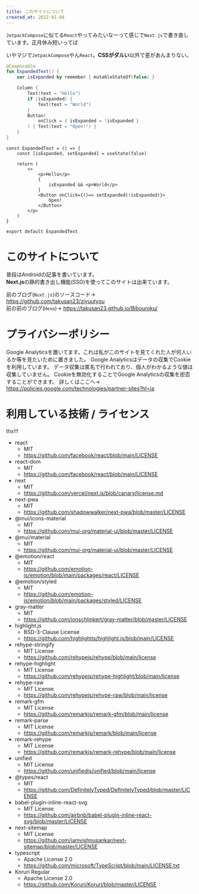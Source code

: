 ```yaml
---
title: このサイトについて
created_at: 2022-01-04
---
```


`JetpackCompose`に似てる`React`やってみたいなーって感じで`Next.js`で書き直しています。正月休み短いってば

いやマジで`JetpackCompose`やん`React`。**CSSがダルい**以外で差があんまりない。

```kotlin
@Composable
fun ExpandedText() {
    var isExpanded by remember { mutableStateOf(false) }

    Column {
        Text(text = "Hello")
        if (isExpanded) {
            Text(text = "World")
        }
        Button(
            onClick = { isExpanded = !isExpanded }
        ) { Text(text = "Open!") }
    }
}
```

```tsx
const ExpandedText = () => {
    const [isExpanded, setExpanded] = useState(false)

    return (
        <>
            <p>Hello</p>
            {
                isExpanded && <p>World</p>
            }
            <Button onClick={()=> setExpanded(!isExpanded)}>
                Open!
            </Button>
        </p>
    )
}

export default ExpandedText
```

# このサイトについて
普段はAndroidの記事を書いています。  
**Next.js**の静的書き出し機能(SSG)を使ってこのサイトは出来ています。

前のブログ(`Nuxt.js`)のソースコード→ https://github.com/takusan23/ziyuutyou  
前の前のブログ(`Hexo`)→ https://takusan23.github.io/Bibouroku/

# プライバシーポリシー

Google Analyticsを置いてます。これは私がこのサイトを見てくれた人が何人いるか等を見たいために置きました。
Google Analyticsはデータの収集でCookieを利用しています。
データ収集は匿名で行われており、個人がわかるような値は収集していません。
Cookieを無効化することでGoogle Analyticsの収集を拒否することができます。
詳しくはここへ→ https://policies.google.com/technologies/partner-sites?hl=ja

# 利用している技術 / ライセンス
thx!!!

- react
    - MIT
    - https://github.com/facebook/react/blob/main/LICENSE
- react-dom
    - MIT
    - https://github.com/facebook/react/blob/main/LICENSE
- next
    - MIT
    - https://github.com/vercel/next.js/blob/canary/license.md
- next-pwa
    - MIT
    - https://github.com/shadowwalker/next-pwa/blob/master/LICENSE
- @mui/icons-material
    - MIT
    - https://github.com/mui-org/material-ui/blob/master/LICENSE
- @mui/material
    - MIT
    - https://github.com/mui-org/material-ui/blob/master/LICENSE
- @emotion/react
    - MIT
    - https://github.com/emotion-js/emotion/blob/main/packages/react/LICENSE
- @emotion/styled
    - MIT
    - https://github.com/emotion-js/emotion/blob/main/packages/styled/LICENSE
- gray-matter
    - MIT
    - https://github.com/jonschlinkert/gray-matter/blob/master/LICENSE
- highlight.js
    - BSD-3-Clause License
    - https://github.com/highlightjs/highlight.js/blob/main/LICENSE
- rehype-stringify
    - MIT License
    - https://github.com/rehypejs/rehype/blob/main/license
- rehype-highlight
    - MIT License
    - https://github.com/rehypejs/rehype-highlight/blob/main/license
- rehype-raw
    - MIT License
    - https://github.com/rehypejs/rehype-raw/blob/main/license
- remark-gfm
    - MIT License
    - https://github.com/remarkjs/remark-gfm/blob/main/license
- remark-parse
    - MIT License
    - https://github.com/remarkjs/remark/blob/main/license
- remark-rehype
    - MIT License
    - https://github.com/remarkjs/remark-rehype/blob/main/license
- unified
    - MIT License
    - https://github.com/unifiedjs/unified/blob/main/license
- @types/react
    - MIT
    - https://github.com/DefinitelyTyped/DefinitelyTyped/blob/master/LICENSE
- babel-plugin-inline-react-svg
    - MIT License
    - https://github.com/airbnb/babel-plugin-inline-react-svg/blob/master/LICENSE
- next-sitemap
    - MIT License
    - https://github.com/iamvishnusankar/next-sitemap/blob/master/LICENSE
- typescript
    - Apache License 2.0
    - https://github.com/microsoft/TypeScript/blob/main/LICENSE.txt
 - Koruri Regular
    - Apache License 2.0
    - https://github.com/Koruri/Koruri/blob/master/LICENSE